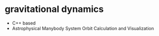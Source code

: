 # gravitational dynamics

- C++ based
- Astrophysical Manybody System Orbit Calculation and Visualization
